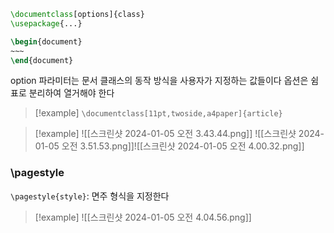 ```tex
\documentclass[options]{class}
\usepackage{...}

\begin{document}
~~~
\end{document}
```
option 파라미터는 문서 클래스의 동작 방식을 사용자가 지정하는 값들이다
옵션은 쉼표로 분리하여 열거해야 한다
>[!example]
>`\documentclass[11pt,twoside,a4paper]{article}`

>[!example]
>![[스크린샷 2024-01-05 오전 3.43.44.png]]
>![[스크린샷 2024-01-05 오전 3.51.53.png]]![[스크린샷 2024-01-05 오전 4.00.32.png]]
### \pagestyle
`\pagestyle{style}`: 면주 형식을 지정한다
>[!example]
>![[스크린샷 2024-01-05 오전 4.04.56.png]]
